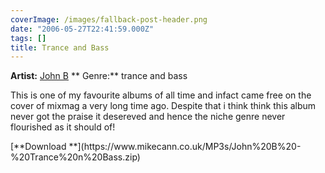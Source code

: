 ```yaml
---
coverImage: /images/fallback-post-header.png
date: "2006-05-27T22:41:59.000Z"
tags: []
title: Trance and Bass
---
```


**Artist:** [John B](https://www.beta-recordings.co.uk/)
** Genre:** trance and bass

<div align="left">

This is one of my favourite albums of all time and infact came free on the cover of mixmag a very long time ago. Despite that i think think this album never got the praise it desereved and hence the niche genre never flourished as it should of!

<div align="left">[**Download **](https://www.mikecann.co.uk/MP3s/John%20B%20-%20Trance%20n%20Bass.zip)</div>
</div>
